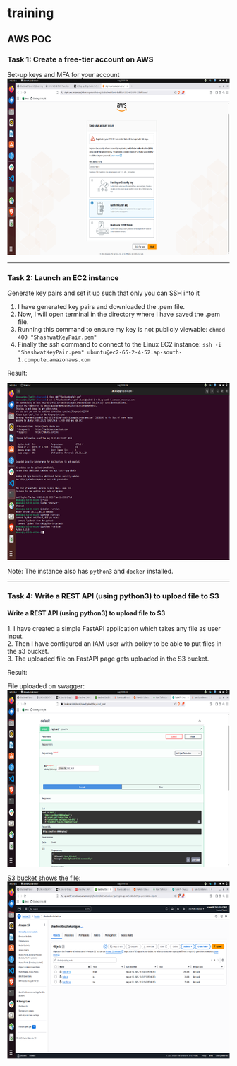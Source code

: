 # training

## AWS POC

### Task 1: Create a free-tier account on AWS
Set-up keys and MFA for your account<br>
<img src="./screenshots/MFA.png" alt="MFA" width="700" height="400">

-------------
### Task 2: Launch an EC2 instance 
Generate key pairs and set it up such that only you can SSH into it<br>
1. I have generated key pairs and downloaded the .pem file.<br>
2. Now, I will open terminal in the directory where I have saved the .pem file.<br>
3. Running this command to ensure my key is not publicly viewable: `chmod 400 "ShashwatKeyPair.pem"`<br>
4. Finally the ssh command to connect to the Linux EC2 instance: `ssh -i "ShashwatKeyPair.pem" ubuntu@ec2-65-2-4-52.ap-south-1.compute.amazonaws.com`


Result:

<img src="./screenshots/ec2_instance_with_installations.png" alt="MFA" width="700" height="400">

Note: The instance also has `python3` and `docker` installed.

-------------
### Task 4: Write a REST API (using python3) to upload file to S3
<h4>Write a REST API (using python3) to upload file to S3</h4>
1. I have created a simple FastAPI application which takes any file as user input.<br>
2. Then I have configured an IAM user with policy to be able to put files in the s3 bucket.<br>
3. The uploaded file on FastAPI page gets uploaded in the S3 bucket.


Result:

File uploaded on swagger:<br>
<img src="./screenshots/file_upload.png" alt="MFA" width="700" height="400">


S3 bucket shows the file:<br>
<img src="./screenshots/file_visible_s3.png" alt="MFA" width="700" height="400">
